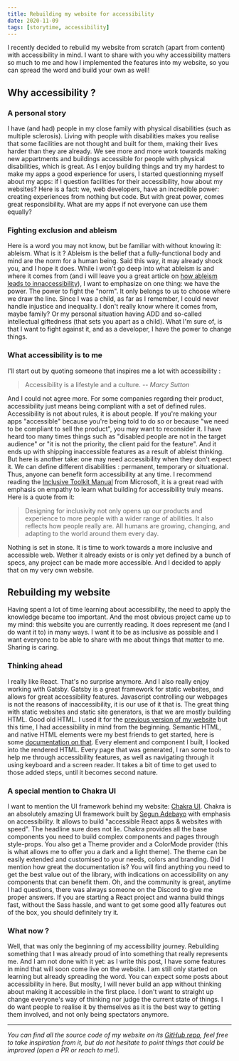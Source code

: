 ```yaml
---
title: Rebuilding my website for accessibility
date: 2020-11-09
tags: [storytime, accessibility]
---
```


I recently decided to rebuild my website from scratch (apart from content) with accessibility in mind. I want to share with you why accessibility matters so much to me and how I implemented the features into my website, so you can spread the word and build your own as well!

## Why accessibility ?

### A personal story

I have (and had) people in my close family with physical disabilities (such as multiple sclerosis). Living with people with disabilities makes you realise that some facilities are not thought and built for them, making their lives harder than they are already. We see more and more work towards making new appartments and buildings accessible for people with physical disabilities, which is great. As I enjoy building things and try my hardest to make my apps a good experience for users, I started questionning myself about my apps: if I question facilities for their accessibility, how about my websites? Here is a fact: we, web developers, have an incredible power: creating experiences from nothing but code. But with great power, comes great responsibility. What are my apps if not everyone can use them equally?

### Fighting exclusion and ableism

Here is a word you may not know, but be familiar with without knowing it: ableism. What is it ? Ableism is the belief that a fully-functional body and mind are the norm for a human being. Said this way, it may already shock you, and I hope it does. While i won't go deep into what ableism is and where it comes from (and i will leave you a great article on [how ableism leads to innaccessibility](https://www.24a11y.com/2018/how-ableism-leads-to-inaccessibility/)), I want to emphasize on one thing: we have the power. The power to fight the "norm". It only belongs to us to choose where we draw the line. Since I was a child, as far as I remember, I could never handle injustice and inequality. I don't really know where it comes from, maybe family? Or my personal situation having ADD and so-called intellectual giftedness (that sets you apart as a child). What I'm sure of, is that I want to fight against it, and as a developer, I have the power to change things.

### What accessibility is to me

I'll start out by quoting someone that inspires me a lot with accessibility :

> Accessibility is a lifestyle and a culture.
> <cite>-- Marcy Sutton</cite>

And I could not agree more. For some companies regarding their product, accessibility just means being compliant with a set of defined rules. Accessibility is not about rules, it is about people. If you're making your apps "accessible" because you're being told to do so or because "we need to be compliant to sell the product", you may want to reconsider it. I have heard too many times things such as "disabled people are not in the target audience" or "it is not the priority, the client paid for the feature". And it ends up with shipping inaccessible features as a result of ableist thinking. But here is another take: one may need accessibility when they don't expect it. We can define different disabilities : permanent, temporary or situational. Thus, anyone can benefit form accessibility at any time. I recommend reading the [Inclusive Toolkit Manual](https://www.microsoft.com/design/inclusive/) from Microsoft, it is a great read with emphasis on empathy to learn what building for accessibility truly means. Here is a quote from it:

> Designing for inclusivity not only opens up our products and experience to more people with a wider range of abilities. It also reflects how people really are. All humans are growing, changing, and adapting to the world around them every day.

Nothing is set in stone. It is time to work towards a more inclusive and accessible web. Wether it already exists or is only yet defined by a bunch of specs, any project can be made more accessible. And I decided to apply that on my very own website.

## Rebuilding my website

Having spent a lot of time learning about accessibility, the need to apply the knowledge became too important. And the most obvious project came up to my mind: this website you are currently reading. It does represent me (and I do want it to) in many ways. I want it to be as inclusive as possible and I want everyone to be able to share with me about things that matter to me. Sharing is caring.

### Thinking ahead

I really like React. That's no surprise anymore. And I also really enjoy working with Gatsby. Gatsby is a great framework for static websites, and allows for great accessibility features. Javascript controlling our webpages is not the reasons of inaccessibility, it is our use of it that is. The great thing with static websites and static site generators, is that we are mostly building HTML. Good old HTML. I used it for the [previous version of my website](https://github.com/prazdevs/praz-dev-old) but this time, I had accessibility in mind from the beginning. Semantic HTML, and native HTML elements were my best friends to get started, here is some [documentation on that](https://developer.mozilla.org/en-US/docs/Learn/Accessibility/HTML). Every element and component I built, I looked into the rendered HTML. Every page that was generated, I ran some tools to help me through accessibility features, as well as navigating through it using keyboard and a screen reader. It takes a bit of time to get used to those added steps, until it becomes second nature. 

### A special mention to Chakra UI

I want to mention the UI framework behind my website: [Chakra UI](https://chakra-ui.com). Chakra is an absolutely amazing UI framework built by [Segun Adebayo](https://twitter.com/thesegunadebayo) with emphasis on accessibility. It allows to build "accessible React apps & websites with speed". The headline sure does not lie. Chakra provides all the base components you need to build complex components and pages through style-props. You also get a Theme provider and a ColorMode provider (this is what allows me to offer you a dark and a light theme). The theme can be easily extended and customised to your needs, colors and branding. Did I mention how great the documentation is? You will find anything you need to get the best value out of the library, with indications on accessibility on any components that can benefit them. Oh, and the community is great, anytime I had questions, there was always someone on the Discord to give me proper answers. If you are starting a React project and wanna build things fast, without the Sass hassle, and want to get some good a11y features out of the box, you should definitely try it.

### What now ?

Well, that was only the beginning of my accessibility journey. Rebuilding something that I was already proud of into something that really represents me. And I am not done with it yet: as I write this post, I have some features in mind that will soon come live on the website. I am still only started on learning but already spreading the word. You can expect some posts about accessibility in here. But moslty, I will never build an app without thinking about making it accessible in the first place. I don't want to straight up change everyone's way of thinking nor judge the current state of things. I do want people to realise it by themselves as it is the best way to getting them involved, and not only being spectators anymore.

---

_You can find all the source code of my website on its [GitHub repo](https://github.com/prazdevs/praz-dev), feel free to take inspiration from it, but do not hesitate to point things that could be improved (open a PR or reach to me!)._
